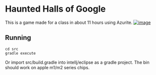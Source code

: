 # Haunted Halls of Google
This is a game made for a class in about 11 hours using Azurite.
[![image](https://github.com/athaun/escape_from_google/assets/32278830/775e72b2-dacf-42b7-97dd-077e04ae3748)](https://youtu.be/JvHG-foe9pk)

## Running
```
cd src
gradle execute
```
Or import src/build.gradle into intellj/eclipse as a gradle project.
The bin should work on apple m1/m2 series chips.
